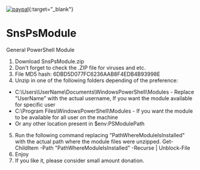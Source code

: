 [![paypal](https://www.paypalobjects.com/en_US/i/btn/btn_donateCC_LG.gif)](https://PayPal.Me/svesavov){:target="_blank"}


# SnsPsModule
General PowerShell Module

1. Download SnsPsModule.zip
2. Don't forget to check the .ZIP file for viruses and etc.
3. File MD5 hash: 6DBD5D077FC6236AAB8F4EDB4B93998E
4. Unzip in one of the following folders depending of the preference:
* C:\Users\UserName\Documents\WindowsPowerShell\Modules - Replace "UserName" with the actual username, If you want the module available for specific user
* C:\Program Files\WindowsPowerShell\Modules - If you want the module to be available for all user on the machine
* Or any other location present in $env:PSModulePath
5. Run the following command replacing "PathWhereModuleIsInstalled" with the actual path where the module files were unzipped.
Get-ChildItem -Path "PathWhereModuleIsInstalled" -Recurse | Unblock-File
6. Enjoy
7. If you like it, please consider small amount donation.
